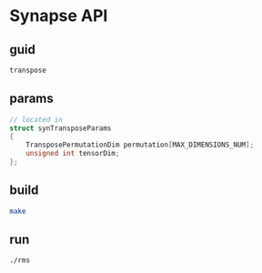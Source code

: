 # Synapse API

## guid

```bash
transpose
```

## params

```cpp
// located in 
struct synTransposeParams
{
    TransposePermutationDim permutation[MAX_DIMENSIONS_NUM];
    unsigned int tensorDim;
};
```

## build

```bash
make
```

## run

```bash
./rms
```
